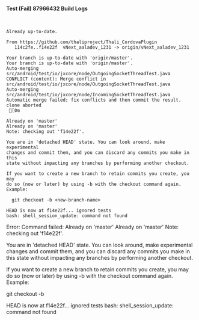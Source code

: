 #### Test (Fail) 87966432 Build Logs


```


```

```
Already up-to-date.

From https://github.com/thaliproject/Thali_CordovaPlugin
   114c2fe..f14e22f  vNext_aaladev_1231 -> origin/vNext_aaladev_1231

```

```
Your branch is up-to-date with 'origin/master'.
Your branch is up-to-date with 'origin/master'.
Auto-merging src/android/test/io/jxcore/node/OutgoingSocketThreadTest.java
CONFLICT (content): Merge conflict in src/android/test/io/jxcore/node/OutgoingSocketThreadTest.java
Auto-merging src/android/test/io/jxcore/node/IncomingSocketThreadTest.java
Automatic merge failed; fix conflicts and then commit the result.
clone aborted
 [0m

Already on 'master'
Already on 'master'
Note: checking out 'f14e22f'.

You are in 'detached HEAD' state. You can look around, make experimental
changes and commit them, and you can discard any commits you make in this
state without impacting any branches by performing another checkout.

If you want to create a new branch to retain commits you create, you may
do so (now or later) by using -b with the checkout command again. Example:

  git checkout -b <new-branch-name>

HEAD is now at f14e22f... ignored tests
bash: shell_session_update: command not found

```

Error: Command failed: Already on 'master'
Already on 'master'
Note: checking out 'f14e22f'.

You are in 'detached HEAD' state. You can look around, make experimental
changes and commit them, and you can discard any commits you make in this
state without impacting any branches by performing another checkout.

If you want to create a new branch to retain commits you create, you may
do so (now or later) by using -b with the checkout command again. Example:

  git checkout -b <new-branch-name>

HEAD is now at f14e22f... ignored tests
bash: shell_session_update: command not found
